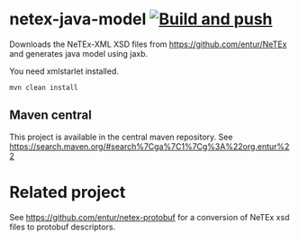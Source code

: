 # netex-java-model [![Build and push](https://github.com/entur/netex-java-model/actions/workflows/push.yml/badge.svg)](https://github.com/entur/netex-java-model/actions/workflows/push.yml)

Downloads the NeTEx-XML XSD files from https://github.com/entur/NeTEx and generates java model using jaxb.

You need xmlstarlet installed.

```mvn clean install```


## Maven central
This project is available in the central maven repository.
See https://search.maven.org/#search%7Cga%7C1%7Cg%3A%22org.entur%22

# Related project

See https://github.com/entur/netex-protobuf for a conversion of NeTEx xsd files to protobuf descriptors.
